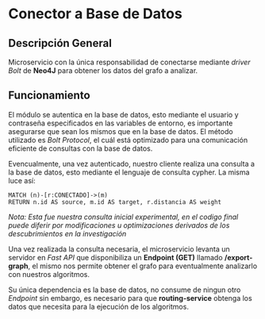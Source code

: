 # Conector a Base de Datos
## Descripción General
Microservicio con la única responsabilidad de conectarse mediante *driver Bolt* de **Neo4J** para obtener los datos del grafo a analizar.

## Funcionamiento
El módulo se autentica en la base de datos, esto mediante el usuario y contraseña especificados en las variables de entorno, es importante asegurarse que sean los mismos que en la base de datos. El método utilizado es *Bolt Protocol*, el cuál está optimizado para una comunicación eficiente de consultas con la base de datos.

Evencualmente, una vez autenticado, nuestro cliente realiza una consulta a la base de datos, esto mediante el lenguaje de consulta cypher. La misma luce así: 
```cypher
MATCH (n)-[r:CONECTADO]->(m)
RETURN n.id AS source, m.id AS target, r.distancia AS weight
```
*Nota: Esta fue nuestra consulta inicial experimental, en el codigo final puede diferir por modificaciones u optimizaciones derivados de los descubrimientos en la investigación*

Una vez realizada la consulta necesaria, el microservicio levanta un servidor en *Fast  API* que disponibiliza un **Endpoint (GET)** llamado **/export-graph**, el mismo nos permite obtener el grafo para eventualmente analizarlo con nuestros algoritmos.

Su única dependencia es la base de datos, no consume de ningun otro *Endpoint* sin embargo, es necesario para que **routing-service** obtenga los datos que necesita para la ejecución de los algoritmos.
